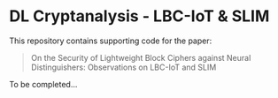 # DL Cryptanalysis - LBC-IoT & SLIM

This repository contains supporting code for the paper:

> On the Security of Lightweight Block Ciphers against Neural Distinguishers: Observations on LBC-IoT and SLIM

To be completed...
